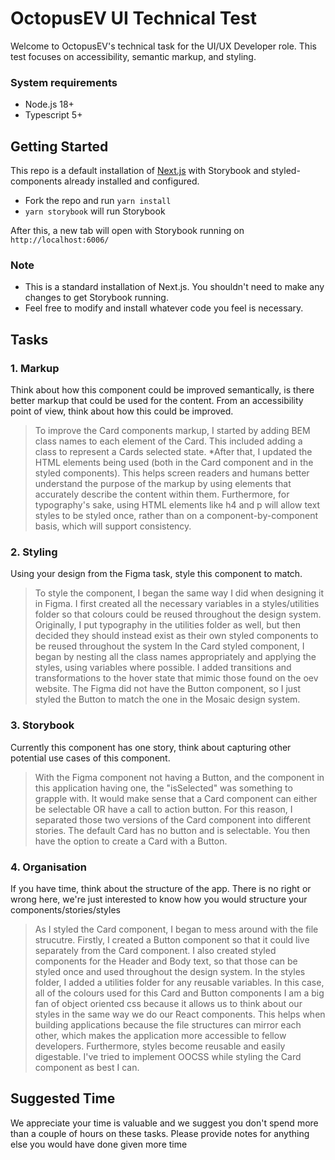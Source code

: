 # OctopusEV UI Technical Test

Welcome to OctopusEV's technical task for the UI/UX Developer role. This test focuses on accessibility, semantic markup, and styling.

### System requirements
- Node.js 18+
- Typescript 5+

## Getting Started

This repo is a default installation of [Next.js](https://nextjs.org/) with Storybook and styled-components already installed and configured.

- Fork the repo and run `yarn install`
- `yarn storybook` will run Storybook

After this, a new tab will open with Storybook running on `http://localhost:6006/`

### Note
- This is a standard installation of Next.js. You shouldn't need to make any changes to get Storybook running.
- Feel free to modify and install whatever code you feel is necessary.

## Tasks

### 1. Markup
Think about how this component could be improved semantically, is there better markup that could be used for the content. From an accessibility point of view, think about how this could be improved.

>To improve the Card components markup, I started by adding BEM class names to each element of the Card. This included adding a class to represent a Cards selected state. 
*After that, I updated the HTML elements being used (both in the Card component and in the styled components). This helps screen readers and humans better understand the purpose of the markup by using elements that accurately describe the content within them. Furthermore, for typography's sake, using HTML elements like h4 and p will allow text styles to be styled once, rather than on a component-by-component basis, which will support consistency.

### 2. Styling
Using your design from the Figma task, style this component to match. 

>To style the component, I began the same way I did when designing it in Figma. I first created all the necessary variables in a styles/utilities folder so that colours could be reused throughout the design system. Originally, I put typography in the utilities folder as well, but then decided they should instead exist as their own styled components to be reused throughout the system
>In the Card styled component, I began by nesting all the class names appropriately and applying the styles, using variables where possible. 
>I added transitions and transformations to the hover state that mimic those found on the oev website.
>The Figma did not have the Button component, so I just styled the Button to match the one in the Mosaic design system.

### 3. Storybook
Currently this component has one story, think about capturing other potential use cases of this component.

>With the Figma component not having a Button, and the component in this application having one, the "isSelected" was something to grapple with. It would make sense that a Card component can either be selectable OR have a call to action button. For this reason, I separated those two versions of the Card component into different stories. The default Card has no button and is selectable. You then have the option to create a Card with a Button.  

### 4. Organisation
If you have time, think about the structure of the app. There is no right or wrong here, we're just interested to know how you would structure your components/stories/styles

>As I styled the Card component, I began to mess around with the file strucutre. Firstly, I created a Button component so that it could live separately from the Card component. I also created styled components for the Header and Body text, so that those can be styled once and used throughout the design system. 
>In the styles folder, I added a utilities folder for any reusable variables. In this case, all of the colours used for this Card and Button components
>I am a big fan of object oriented css because it allows us to think about our styles in the same way we do our React components. This helps when building applications because the file structures can mirror each other, which makes the application more accessible to fellow developers. Furthermore, styles become reusable and easily digestable. I've tried to implement OOCSS while styling the Card component as best I can. 

## Suggested Time
We appreciate your time is valuable and we suggest you don't spend more than a couple of hours on these tasks. Please provide notes for anything else you would have done given more time